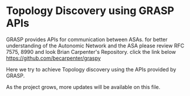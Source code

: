 # Topology Discovery using GRASP APIs
GRASP provides APIs for communication between ASAs. for better understanding of the Autonomic Network and the ASA please review RFC 7575, 8990 and look Brian Carpenter's Repository. click the link below <br>
https://github.com/becarpenter/graspy

Here we try to achieve Topology discovery using the APIs provided by GRASP. 

As the project grows, more updates will be available on this file. 
